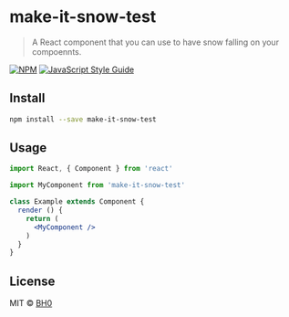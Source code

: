 # make-it-snow-test

> A React component that you can use to have snow falling on your compoennts. 

[![NPM](https://img.shields.io/npm/v/make-it-snow-test.svg)](https://www.npmjs.com/package/make-it-snow-test) [![JavaScript Style Guide](https://img.shields.io/badge/code_style-standard-brightgreen.svg)](https://standardjs.com)

## Install

```bash
npm install --save make-it-snow-test
```

## Usage

```jsx
import React, { Component } from 'react'

import MyComponent from 'make-it-snow-test'

class Example extends Component {
  render () {
    return (
      <MyComponent />
    )
  }
}
```

## License

MIT © [BH0](https://github.com/BH0)
